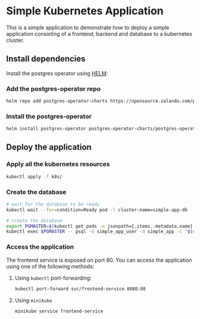 # Simple Kubernetes Application

This is a simple application to demonstrate how to deploy a simple application consisting of a frontend, backend and database to a kubernetes cluster.

## Install dependencies

Install the postgres operator using [HELM](https://helm.sh/docs/intro/install/):

### Add the postgres-operator repo

```sh
helm repo add postgres-operator-charts https://opensource.zalando.com/postgres-operator/charts/postgres-operator
```

### Install the postgres-operator

```sh
helm install postgres-operator postgres-operator-charts/postgres-operator -f postgres-operator-values.yaml
```

## Deploy the application

### Apply all the kubernetes resources

```sh
kubectl apply -f k8s/
```

### Create the database

```sh
# wait for the database to be ready
kubectl wait --for=condition=Ready pod -l cluster-name=simple-app-db

# create the database
export PGMASTER=$(kubectl get pods -o jsonpath={.items..metadata.name} -l application=spilo,cluster-name=simple-app-db,spilo-role=master -n default)
kubectl exec $PGMASTER -- psql -U simple_app_user -d simple_app -c "$(cat setup-db.sql)"
```

### Access the application

The frontend service is exposed on port 80. You can access the application using one of the following methods:

1.  Using `kubectl` port-forwarding:

    ```sh
    kubectl port-forward svc/frontend-service 8080:80
    ```

2.  Using `minikube`

    ```sh
    minikube service frontend-service
    ```
